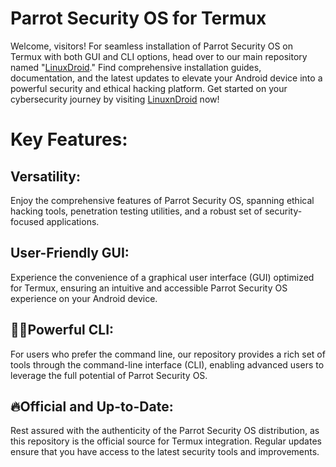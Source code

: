 
# Parrot Security OS for Termux
Welcome, visitors! For seamless installation of Parrot Security OS on Termux with both GUI and CLI options, head over to our main repository named "[LinuxDroid](https://github.com/AryanVBW/LinuxDroid)." Find comprehensive installation guides, documentation, and the latest updates to elevate your Android device into a powerful security and ethical hacking platform. Get started on your cybersecurity journey by visiting [LinuxnDroid](https://github.com/AryanVBW/LinuxDroid) now!




# Key Features:
## Versatility:
Enjoy the comprehensive features of Parrot Security OS, spanning ethical hacking tools, penetration testing utilities, and a robust set of security-focused applications.
## User-Friendly GUI:
Experience the convenience of a graphical user interface (GUI) optimized for Termux, ensuring an intuitive and accessible Parrot Security OS experience on your Android device.
## 👩‍💻Powerful CLI: 
For users who prefer the command line, our repository provides a rich set of tools through the command-line interface (CLI), enabling advanced users to leverage the full potential of Parrot Security OS.
## 🔥Official and Up-to-Date:
Rest assured with the authenticity of the Parrot Security OS distribution, as this repository is the official source for Termux integration. Regular updates ensure that you have access to the latest security tools and improvements.

